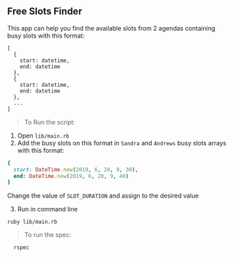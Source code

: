 ## Free Slots Finder

This app can help you find the available slots from 2 agendas containing busy slots with this format:

```
[
  {
    start: datetime,
    end: datetime
  },
  {
    start: datetime,
    end: datetime
  },
  ...
]
```

> To Run the script:

1. Open `lib/main.rb`
2. Add the busy slots on this format in `Sandra` and `Andrews` busy slots arrays with this format:

  ```ruby
  {
    start: DateTime.new(2019, 6, 20, 9, 30),
    end: DateTime.new(2019, 6, 20, 9, 40)
  }
  ```

  Change the value of ```SLOT_DURATION``` and assign to the desired value

3. Run in command line
```shell
ruby lib/main.rb
```

> To run the spec:

```shell
  rspec
```
